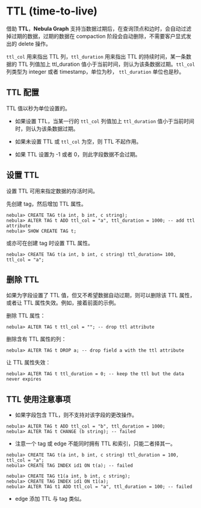# TTL (time-to-live)

借助 **TTL**，**Nebula Graph** 支持当数据过期后，在查询顶点和边时，会自动过滤掉过期的数据，过期的数据在 compaction 阶段会自动删除，不需要客户显式发出的 delete 操作。

`ttl_col` 用来指出 TTL 列，`ttl_duration` 用来指出 TTL 的持续时间，某一条数据的 TTL 列值加上 ttl_duration 值小于当前时间，则认为该条数据过期。`ttl_col` 列类型为 integer 或者 timestamp，单位为秒， `ttl_duration` 单位也是秒。

## TTL 配置

TTL 值以秒为单位设置的。

- 如果设置 TTL，当某一行的 `ttl_col` 列值加上 `ttl_duration` 值小于当前时间时，则认为该条数据过期。

- 如果未设置 TTL 或 `ttl_col` 为空，则 TTL 不起作用。

- 如果 TTL 设置为 -1 或者 0，则此字段数据不会过期。

## 设置 TTL

设置 TTL 可用来指定数据的存活时间。

先创建 tag，然后增加 TTL 属性。

```ngql
nebula> CREATE TAG t(a int, b int, c string);
nebula> ALTER TAG t ADD ttl_col = "a", ttl_duration = 1000; -- add ttl attribute
nebula> SHOW CREATE TAG t;
```

或亦可在创建 tag 时设置 TTL 属性。

```ngql
nebula> CREATE TAG t(a int, b int, c string) ttl_duration= 100, ttl_col = "a";
```

## 删除 TTL

如果为字段设置了 TTL 值，但又不希望数据自动过期，则可以删除该 TTL 属性，或者让 TTL 属性失效。例如，接着前面的示例。

删除 TTL 属性：

```ngql
nebula> ALTER TAG t ttl_col = ""; -- drop ttl attribute
```

删除含有 TTL 属性的列：

```ngql
nebula> ALTER TAG t DROP a; -- drop field a with the ttl attribute
```

让 TTL 属性失效：

```ngql
nebula> ALTER TAG t ttl_duration = 0; -- keep the ttl but the data never expires
```

## TTL 使用注意事项

- 如果字段包含 TTL，则不支持对该字段的更改操作。

``` ngql
nebula> ALTER TAG t ADD ttl_col = "b", ttl_duration = 1000;
nebula> ALTER TAG t CHANGE (b string); -- failed
```

- 注意一个 tag 或 edge 不能同时拥有 TTL 和索引，只能二者择其一。

``` ngql
nebula> CREATE TAG t(a int, b int, c string) ttl_duration = 100, ttl_col = "a";
nebula> CREATE TAG INDEX id1 ON t(a); -- failed
```

```ngql
nebula> CREATE TAG t1(a int, b int, c string);
nebula> CREATE TAG INDEX id1 ON t1(a);
nebula> ALTER TAG t1 ADD ttl_col = "a", ttl_duration = 100; -- failed
```

- edge 添加 TTL 与 tag 类似。
